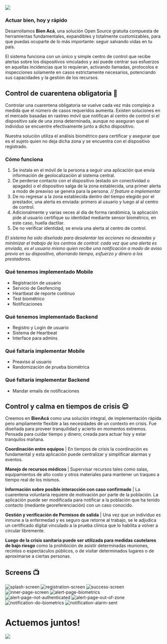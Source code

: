 ![](images/bienaca-logo-horizontal-negro220.png)

###  Actuar bien, hoy y rápido
Desarrollamos **Bien Acá**, una solución Open Source gratuita compuesta de herramientas fundamentales, expandibles y totalmente customizables, para que puedas ocuparte de lo más importante: seguir salvando vidas en tu país.

El sistema funciona con un único y simple centro de control que recibe alertas sobre los dispositivos vinculados y así puede centrar sus esfuerzos en aquellas incidencias que lo requieran, activando llamadas, protocolos e inspecciones solamente en casos estrictamente necesarios, potenciando sus capacidades y la gestión de los recursos.

## Control de cuarentena obligatoria 🧐
Controlar una cuarentena obligatoria se vuelve cada vez más complejo a medida que el número de casos requeridos aumenta. Existen soluciones en el mercado basadas en rastreo móvil que notifican al centro de control si el dispositivo sale de una zona determinada, aunque no aseguran que el individuo se encuentre efectivamente junto a dicho dispositivo.

Nuestra solución utiliza el análisis biométrico para certificar y asegurar que es el sujeto quien no deja dicha zona y se encuentra con el dispositivo registrado.

### Cómo funciona
1. Se instala en el móvil de la persona a seguir una aplicación que envía información de geolocalización al sistema central.
2. De perderse contacto con el dispositivo (estado sin conectividad o apagado) o el dispositivo salga de la zona establecida, una primer alerta a modo de preaviso se genera para la persona. // *feature a implementar*
3. De no regresar a la zona establecida dentro del tiempo elegido por el prestador, una alerta es enviada: primero al usuario y luego al al centro de control.
4. Adicionalmente y varias veces al día de forma randómica, la aplicación pide al usuario certifique su identidad mediante sensor biométrico, en este caso, huella dactilar.
5. De no verificar identidad, se envía una alerta al centro de control.
 
*El sistema ha sido diseñado para desalentar las acciones no deseadas y minimizar el trabajo de los centros de control: cada vez que una alerta es enviada, es el usuario mismo quien recibe una notificación a modo de aviso previo en su dispositivo, ahorrando tiempo, esfuerzo y dinero a los prestadores.*

### Qué tenemos implementado Mobile
- Registración de usuario
- Servicio de Geofencing
- Heartbeat de reporte continuo
- Test biométrico
- Notificaciones

### Qué tenemos implementado Backend
- Registro y Login de usuario
- Sistema de Heartbeat
- Interface para admins

### Qué faltaría implementar Mobile
- Preaviso al usuario
- Randomización de prueba biométrica

### Qué faltaría implementar Backend
- Mandar emails de notificaciones


## Control y calma en tiempos de crisis 😌
Creemos en **BienAcá** como una solución integral, de implementación rápida pero ampliamente flexible a las necesidades de un contexto en crisis. Fue diseñada para proveer tranquilidad y acierto en momentos extremos. Pensada para cuidar tiempo y dinero; creada para actuar hoy y estar tranquilos mañana.

**Coordinación entre equipos** | En tiempos de crisis la coordinación es fundamental y esta aplicación puede centralizar y simplificar alarmas y eventos.

**Manejo de recursos médicos** | Supervisar recursos tales como salas, equipamientos de alto costo y otros materiales para mantener un traqueo a tiempo real de los mismos.

**Información sobre posible interacción con caso confirmado** | La cuarentena voluntaria requiere de motivación por parte de la población. La aplicación puede ser modificada para notificar a la población que ha tenido contacto (mediante georeferenciación) con un caso conocido.

**Gestión y verificación de Permisos de salida** | Una vez que un individuo es inmune a la enfermedad y es seguro que retorne al trabajo, se le adjudica un certificado digital vinculado a la prueba clínica que lo habilita a volver a circular libremente.

**Luego de la crisis sanitaria puede ser utilizada para medidas cautelares de bajo riesgo** como la prohibición de asistir determinadas reuniones, recintos o espectáculos públicos, o de visitar determinados lugares o de aproximarse a ciertas personas.

## Screens :tv:
![splash-screen](images/splash-screen.jpg)
![registration-screen](images/register.jpg)
![success-screen](images/success-screen.jpg)
![inner-page-screen](images/inner-page.jpg)
![alert-page-biometrics](images/alert-page-biometrics.jpg)
![alert-page-not-authenticated](images/alert-page-not-authenticated.jpg)
![alert-page-out-of-zone](images/alert-page-out-of-zone.jpg)
![notification-do-biometrics](images/notification-do-biometrics.jpg)
![notification-alarm-sent](images/notification-alarm-sent.jpg)


# Actuemos juntos!
[<img src="images/footer.png">](https://www.ingsw.com/)
